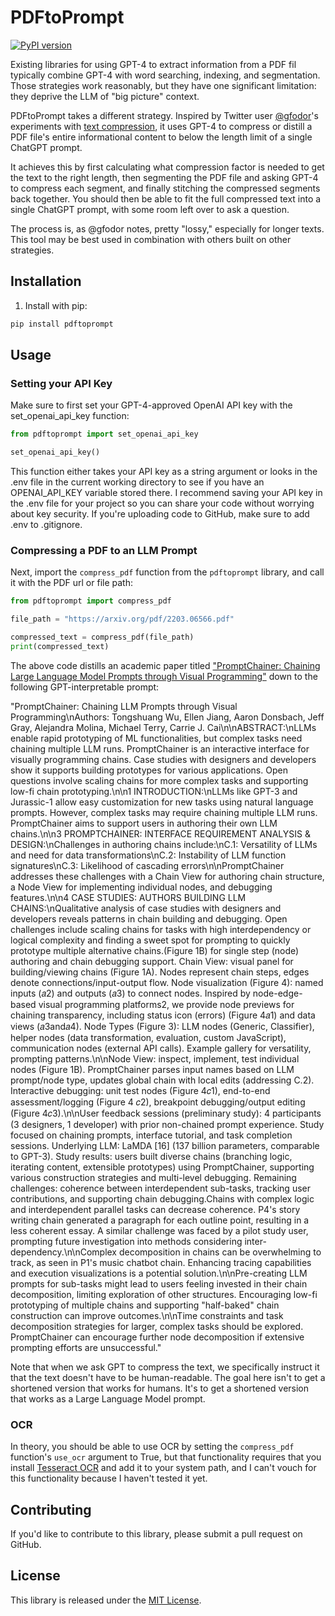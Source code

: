 # PDFtoPrompt

[![PyPI version](https://badge.fury.io/py/pdftoprompt.svg)](https://badge.fury.io/py/pdftoprompt)

Existing libraries for using GPT-4 to extract information from a PDF fil typically combine GPT-4 with word searching, indexing, and segmentation. Those strategies work reasonably, but they have one significant limitation: they deprive the LLM of "big picture" context.

PDFtoPrompt takes a different strategy. Inspired by Twitter user [@gfodor](https://twitter.com/gfodor)'s experiments with [text compression](https://twitter.com/gfodor/status/1643415357615640577), it uses GPT-4 to compress or distill a PDF file's entire informational content to below the length limit of a single ChatGPT prompt. 

It achieves this by first calculating what compression factor is needed to get the text to the right length, then segmenting the PDF file and asking GPT-4 to compress each segment, and finally stitching the compressed segments back together. You should then be able to fit the full compressed text into a single ChatGPT prompt, with some room left over to ask a question.

The process is, as @gfodor notes, pretty "lossy," especially for longer texts. This tool may be best used in combination with others built on other strategies.

## Installation

1. Install with pip:

```bash
pip install pdftoprompt
```

## Usage

### Setting your API Key

Make sure to first set your GPT-4-approved OpenAI API key with the set_openai_api_key function:


```python
from pdftoprompt import set_openai_api_key

set_openai_api_key()
```

This function either takes your API key as a string argument or looks in the .env file in the current working directory to see if you have an OPENAI_API_KEY variable stored there. I recommend saving your API key in the .env file for your project so you can share your code without worrying about key security. If you're uploading code to GitHub, make sure to add .env to .gitignore.

### Compressing a PDF to an LLM Prompt

Next, import the `compress_pdf` function from the `pdftoprompt` library, and call it with the PDF url or file path:


```python
from pdftoprompt import compress_pdf

file_path = "https://arxiv.org/pdf/2203.06566.pdf"

compressed_text = compress_pdf(file_path)
print(compressed_text)
```


The above code distills an academic paper titled ["PromptChainer: Chaining Large Language Model Prompts through Visual Programming"](https://arxiv.org/pdf/2203.06566.pdf) down to the following GPT-interpretable prompt:

"PromptChainer: Chaining LLM Prompts through Visual Programming\nAuthors: Tongshuang Wu, Ellen Jiang, Aaron Donsbach, Jeff Gray, Alejandra Molina, Michael Terry, Carrie J. Cai\n\nABSTRACT:\nLLMs enable rapid prototyping of ML functionalities, but complex tasks need chaining multiple LLM runs. PromptChainer is an interactive interface for visually programming chains. Case studies with designers and developers show it supports building prototypes for various applications. Open questions involve scaling chains for more complex tasks and supporting low-fi chain prototyping.\n\n1 INTRODUCTION:\nLLMs like GPT-3 and Jurassic-1 allow easy customization for new tasks using natural language prompts. However, complex tasks may require chaining multiple LLM runs. PromptChainer aims to support users in authoring their own LLM chains.\n\n3 PROMPTCHAINER: INTERFACE REQUIREMENT ANALYSIS & DESIGN:\nChallenges in authoring chains include:\nC.1: Versatility of LLMs and need for data transformations\nC.2: Instability of LLM function signatures\nC.3: Likelihood of cascading errors\n\nPromptChainer addresses these challenges with a Chain View for authoring chain structure, a Node View for implementing individual nodes, and debugging features.\n\n4 CASE STUDIES: AUTHORS BUILDING LLM CHAINS:\nQualitative analysis of case studies with designers and developers reveals patterns in chain building and debugging. Open challenges include scaling chains for tasks with high interdependency or logical complexity and finding a sweet spot for prompting to quickly prototype multiple alternative chains.(Figure 1B) for single step (node) authoring and chain debugging support. Chain View: visual panel for building/viewing chains (Figure 1A). Nodes represent chain steps, edges denote connections/input-output flow. Node visualization (Figure 4): named inputs (𝑎2) and outputs (𝑎3) to connect nodes. Inspired by node-edge-based visual programming platforms2, we provide node previews for chaining transparency, including status icon (errors) (Figure 4𝑎1) and data views (𝑎3and𝑎4). Node Types (Figure 3): LLM nodes (Generic, Classifier), helper nodes (data transformation, evaluation, custom JavaScript), communication nodes (external API calls). Example gallery for versatility, prompting patterns.\n\nNode View: inspect, implement, test individual nodes (Figure 1B). PromptChainer parses input names based on LLM prompt/node type, updates global chain with local edits (addressing C.2). Interactive debugging: unit test nodes (Figure 4𝑐1), end-to-end assessment/logging (Figure 4 𝑐2), breakpoint debugging/output editing (Figure 4𝑐3).\n\nUser feedback sessions (preliminary study): 4 participants (3 designers, 1 developer) with prior non-chained prompt experience. Study focused on chaining prompts, interface tutorial, and task completion sessions. Underlying LLM: LaMDA [16] (137 billion parameters, comparable to GPT-3). Study results: users built diverse chains (branching logic, iterating content, extensible prototypes) using PromptChainer, supporting various construction strategies and multi-level debugging. Remaining challenges: coherence between interdependent sub-tasks, tracking user contributions, and supporting chain debugging.Chains with complex logic and interdependent parallel tasks can decrease coherence. P4\'s story writing chain generated a paragraph for each outline point, resulting in a less coherent essay. A similar challenge was faced by a pilot study user, prompting future investigation into methods considering inter-dependency.\n\nComplex decomposition in chains can be overwhelming to track, as seen in P1\'s music chatbot chain. Enhancing tracing capabilities and execution visualizations is a potential solution.\n\nPre-creating LLM prompts for sub-tasks might lead to users feeling invested in their chain decomposition, limiting exploration of other structures. Encouraging low-fi prototyping of multiple chains and supporting "half-baked" chain construction can improve outcomes.\n\nTime constraints and task decomposition strategies for larger, complex tasks should be explored. PromptChainer can encourage further node decomposition if extensive prompting efforts are unsuccessful."

Note that when we ask GPT to compress the text, we specifically instruct it that the text doesn't have to be human-readable. The goal here isn't to get a shortened version that works for humans. It's to get a shortened version that works as a Large Language Model prompt.

### OCR

In theory, you should be able to use OCR by setting the `compress_pdf` function's `use_ocr` argument to True, but that functionality requires that you install [Tesseract OCR](https://github.com/tesseract-ocr/tesseract) and add it to your system path, and I can't vouch for this functionality because I haven't tested it yet.

## Contributing

If you'd like to contribute to this library, please submit a pull request on GitHub.

## License

This library is released under the [MIT License](https://opensource.org/licenses/MIT).
